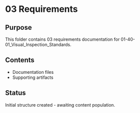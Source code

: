 # 03 Requirements

## Purpose
This folder contains 03 requirements documentation for 01-40-01_Visual_Inspection_Standards.

## Contents
- Documentation files
- Supporting artifacts

## Status
Initial structure created - awaiting content population.
